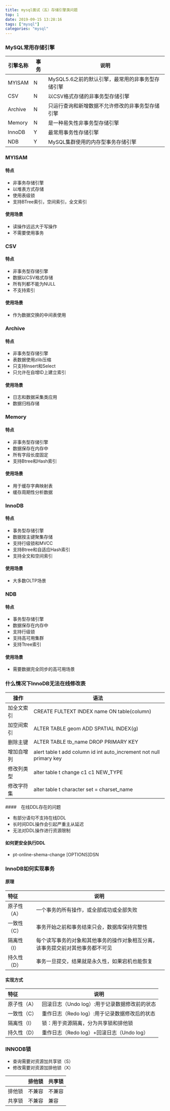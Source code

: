 ```yaml
---
title: mysql面试（五）存储引擎类问题
top: 1
date: 2019-09-15 13:28:16
tags: ["mysql"]
categories: "mysql"
---
```

### MySQL常用存储引擎

|引擎名称|事务|说明|
|-|-|-|
|MYISAM|N|MySQL5.6之前的默认引擎，最常用的非事务型存储引擎|
|CSV|N|以CSV格式存储的非事务型存储引擎|
|Archive|N|只运行查询和新增数据不允许修改的非事务型存储引擎|
|Memory|N|是一种易失性非事务型存储引擎|
|InnoDB|Y|最常用事务性存储引擎|
|NDB|Y|MySQL集群使用的内存型事务存储引擎|

### MYISAM
#### 特点
- 非事务存储引擎
- 以堆表方式存储
- 使用表级锁
- 支持BTree索引，空间索引，全文索引

#### 使用场景
- 读操作远远大于写操作
- 不需要使用事务

### CSV

#### 特点
- 非事务型存储引擎
- 数据以CSV格式存储
- 所有列都不能为NULL
- 不支持索引

#### 使用场景
- 作为数据交换的中间表使用

### Archive

#### 特点
- 非事务型存储引擎
- 表数据使用zlib压缩
- 只支持Insert和Select
- 只允许在自增ID上建立索引

#### 使用场景
- 日志和数据采集类应用
- 数据归档存储

### Memory

#### 特点
- 非事务型存储引擎
- 数据保存在内存中
- 所有字段长度固定
- 支持Btree和Hash索引

#### 使用场景
- 用于缓存字典映射表
- 缓存周期性分析数据

### InnoDB

#### 特点
- 事务型存储引擎
- 数据按主键聚集存储
- 支持行级锁和MVCC
- 支持Btree和自适应Hash索引
- 支持全文和空间索引

#### 使用场景
- 大多数OLTP场景

### NDB

#### 特点
- 事务型存储引擎
- 数据保存在内存中
- 支持行级锁
- 支持高可用集群
- 支持Ttree索引

#### 使用场景
- 需要数据完全同步的高可用场景

### 什么情况下InnoDB无法在线修改表

|操作|语法|
|-|-|
|加全文索引|CREATE FULTEXT INDEX name ON table(column)|
|加空间索引|ALTER TABLE geom ADD SPATIAL INDEX(g)|
|删除主键|ALTER TABLE tb_name DROP PRIMARY KEY|
|增加自增列|alert table t add column id int auto_increment not null primary key|
|修改列类型|alter table t change c1 c1 NEW_TYPE|
|修改字符集|alter table t character set = charset_name|

####　在线DDL存在的问题
- 有部分语句不支持在线DDL
- 长时间DDL操作会引起严重主从延迟
- 无法对DDL操作进行资源限制

#### 如何更安全执行DDL
- pt-online-shema-change [OPTIONS]DSN

### InnoDB如何实现事务

#### 原理

|特征|说明|
|:----- |-----|
|原子性（A）|一个事务的所有操作，或全部成功或全部失败|
|一致性（C）|事务开始之前和事务结束只会，数据库保持完整性
|隔离性（I）|每个读写事务的对象和其他事务的操作对象相互分离，该事务提交前对其他事务都不可见
|持久性（D）|事务一旦提交，结果就是永久性，如果宕机也能恢复

#### 实现方式
|特征|说明|
|:----- |-----|
|原子性（A）|回滚日志（Undo log）:用于记录数据修改前的状态|
|一致性（C）|重作日志（Redo log）:用于记录数据修改后的状态|
|隔离性（I）|锁：用于资源隔离，分为共享锁和排他锁|
|持久性（D）|重作日志（Redo log）+回滚日志（Undo log）


### INNODB锁
- 查询需要对资源加共享锁（S）
- 修改需要对资源加排他锁（X）

| |排他锁|共享锁|
|----- |----- |-----|
|排他锁 |不兼容 |不兼容|
|共享锁 |不兼容 |兼容|